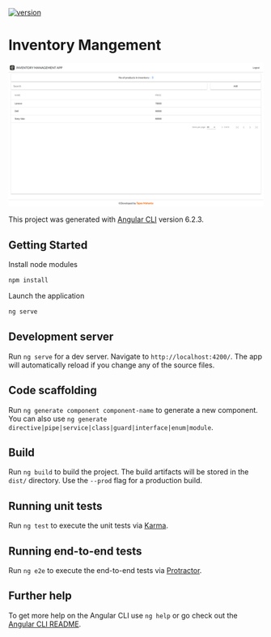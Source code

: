 [![version](https://img.shields.io/badge/version-0.0.1-green.svg)](https://semver.org)

# Inventory Mangement

![app](inv.png)

This project was generated with [Angular CLI](https://github.com/angular/angular-cli) version 6.2.3.


## Getting Started
   Install node modules 
   
   ```js
  npm install
```
   
   Launch the application 
   
   ```js
ng serve
```

## Development server

Run `ng serve` for a dev server. Navigate to `http://localhost:4200/`. The app will automatically reload if you change any of the source files.

## Code scaffolding

Run `ng generate component component-name` to generate a new component. You can also use `ng generate directive|pipe|service|class|guard|interface|enum|module`.

## Build

Run `ng build` to build the project. The build artifacts will be stored in the `dist/` directory. Use the `--prod` flag for a production build.

## Running unit tests

Run `ng test` to execute the unit tests via [Karma](https://karma-runner.github.io).

## Running end-to-end tests

Run `ng e2e` to execute the end-to-end tests via [Protractor](http://www.protractortest.org/).

## Further help

To get more help on the Angular CLI use `ng help` or go check out the [Angular CLI README](https://github.com/angular/angular-cli/blob/master/README.md).
